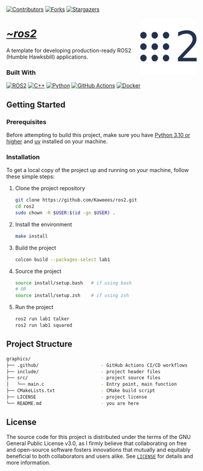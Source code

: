 <!-- PROJECT SHIELDS -->
<!--
*** I'm using markdown "reference style" links for readability.
*** Reference links are enclosed in brackets [ ] instead of parentheses ( ).
*** See the bottom of this document for the declaration of the reference variables
*** for contributors-url, forks-url, etc. This is an optional, concise syntax you may use.
*** https://www.markdownguide.org/basic-syntax/#reference-style-links
-->
<div align="left">

[![Contributors][contributors-shield]][contributors-url]
[![Forks][forks-shield]][forks-url]
[![Stargazers][stars-shield]][stars-url]

</div>

<a href="https://github.com/Kaweees/ros2">
  <img alt="ROS2 Logo" src="assets/img/ros2.png" align="right" width="150">
</a>

<div align="left">
  <h1><em><a href="https://miguelvf.dev/blog/dotfiles/compendium">~ros2</a></em></h1>
</div>

<!-- ABOUT THE PROJECT -->

A template for developing production-ready ROS2 (Humble Hawksbill) applications.

### Built With

[![ROS2][ROS2-shield]][ROS2-url]
[![C++][C++-shield]][C++-url]
[![Python][Python-shield]][Python-url]
[![GitHub Actions][github-actions-shield]][github-actions-url]
[![Docker][Docker-shield]][Docker-url]

<!-- GETTING STARTED -->

## Getting Started

### Prerequisites

Before attempting to build this project, make sure you have [Python 3.10 or higher](https://www.python.org/downloads/) and [uv](https://docs.astral.sh/uv/#getting-started) installed on your machine.

### Installation

To get a local copy of the project up and running on your machine, follow these simple steps:

1. Clone the project repository

   ```sh
   git clone https://github.com/Kaweees/ros2.git
   cd ros2
   sudo chown -R $USER:$(id -gn $USER) .
   ```

2. Install the environment

   ```sh
   make install
   ```

3. Build the project

   ```sh
   colcon build --packages-select lab1
   ```

4. Source the project

   ```sh
   source install/setup.bash   # if using bash
   # OR
   source install/setup.zsh    # if using zsh
   ```

5. Run the project

   ```sh
   ros2 run lab1 talker
   ros2 run lab1 squared
   ```

<!-- PROJECT FILE STRUCTURE -->

## Project Structure

```sh
graphics/
├── .github/                       - GitHub Actions CI/CD workflows
├── include/                       - project header files
├── src/                           - project source files
│   └── main.c                     - Entry point, main function
├── CMakeLists.txt                 - CMake build script
├── LICENSE                        - project license
└── README.md                      - you are here
```

## License

The source code for this project is distributed under the terms of the GNU General Public License v3.0, as I firmly believe that collaborating on free and open-source software fosters innovations that mutually and equitably beneficial to both collaborators and users alike. See [`LICENSE`](./LICENSE) for details and more information.

<!-- MARKDOWN LINKS & IMAGES -->
<!-- https://www.markdownguide.org/basic-syntax/#reference-style-links -->

[contributors-shield]: https://img.shields.io/github/contributors/Kaweees/ros2.svg?style=for-the-badge
[contributors-url]: https://github.com/Kaweees/ros2/graphs/contributors
[forks-shield]: https://img.shields.io/github/forks/Kaweees/ros2.svg?style=for-the-badge
[forks-url]: https://github.com/Kaweees/ros2/network/members
[stars-shield]: https://img.shields.io/github/stars/Kaweees/ros2.svg?style=for-the-badge
[stars-url]: https://github.com/Kaweees/ros2/stargazers

<!-- MARKDOWN SHIELD BAGDES & LINKS -->
<!-- https://github.com/Ileriayo/markdown-badges -->
[ROS2-shield]: https://img.shields.io/badge/ROS2-%23008080.svg?style=for-the-badge&logo=ros&logoColor=22314E&labelColor=222222&color=22314E
[ROS2-url]: https://www.ros.org/
[C++-shield]: https://img.shields.io/badge/C++-%23008080.svg?style=for-the-badge&logo=c%2B%2B&logoColor=004482&labelColor=222222&color=004482
[C++-url]: https://isocpp.org/
[Python-shield]: https://img.shields.io/badge/Python-%23008080.svg?style=for-the-badge&logo=python&logoColor=306998&labelColor=222222&color=306998
[Python-url]: https://www.python.org/
[github-actions-shield]: https://img.shields.io/badge/github%20actions-%232671E5.svg?style=for-the-badge&logo=githubactions&logoColor=2671E5&labelColor=222222&color=2671E5
[github-actions-url]: https://github.com/features/actions
[Docker-shield]: https://img.shields.io/badge/docker-%232671E5.svg?style=for-the-badge&logo=docker&logoColor=1D63ED&labelColor=222222&color=1D63ED
[Docker-url]: https://www.docker.com/
